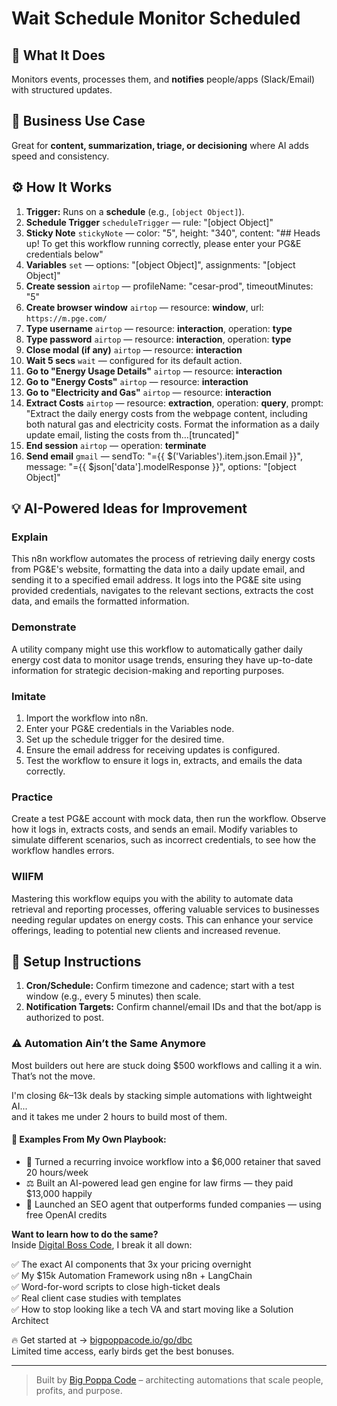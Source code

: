 # Wait Schedule Monitor Scheduled
## 🚀 What It Does
Monitors events, processes them, and **notifies** people/apps (Slack/Email) with structured updates.

## 💼 Business Use Case
Great for **content, summarization, triage, or decisioning** where AI adds speed and consistency.

## ⚙️ How It Works
1. **Trigger:** Runs on a **schedule** (e.g., `[object Object]`).
2. **Schedule Trigger** `scheduleTrigger` — rule: "[object Object]"
3. **Sticky Note** `stickyNote` — color: "5", height: "340", content: "## Heads up!
To get this workflow running correctly, please enter your PG&E credentials below"
4. **Variables** `set` — options: "[object Object]", assignments: "[object Object]"
5. **Create session** `airtop` — profileName: "cesar-prod", timeoutMinutes: "5"
6. **Create browser window** `airtop` — resource: **window**, url: `https://m.pge.com/`
7. **Type username** `airtop` — resource: **interaction**, operation: **type**
8. **Type password** `airtop` — resource: **interaction**, operation: **type**
9. **Close modal (if any)** `airtop` — resource: **interaction**
10. **Wait 5 secs** `wait` — configured for its default action.
11. **Go to "Energy Usage Details"** `airtop` — resource: **interaction**
12. **Go to "Energy Costs"** `airtop` — resource: **interaction**
13. **Go to "Electricity and Gas"** `airtop` — resource: **interaction**
14. **Extract Costs** `airtop` — resource: **extraction**, operation: **query**, prompt: "Extract the daily energy costs from the webpage content, including both natural gas and electricity costs. Format the information as a daily update email, listing the costs from th…[truncated]"
15. **End session** `airtop` — operation: **terminate**
16. **Send email** `gmail` — sendTo: "={{ $('Variables').item.json.Email }}", message: "={{ $json['data'].modelResponse }}", options: "[object Object]"

## 💡 AI-Powered Ideas for Improvement
### Explain
This n8n workflow automates the process of retrieving daily energy costs from PG&E's website, formatting the data into a daily update email, and sending it to a specified email address. It logs into the PG&E site using provided credentials, navigates to the relevant sections, extracts the cost data, and emails the formatted information.

### Demonstrate
A utility company might use this workflow to automatically gather daily energy cost data to monitor usage trends, ensuring they have up-to-date information for strategic decision-making and reporting purposes.

### Imitate
1. Import the workflow into n8n.
2. Enter your PG&E credentials in the Variables node.
3. Set up the schedule trigger for the desired time.
4. Ensure the email address for receiving updates is configured.
5. Test the workflow to ensure it logs in, extracts, and emails the data correctly.

### Practice
Create a test PG&E account with mock data, then run the workflow. Observe how it logs in, extracts costs, and sends an email. Modify variables to simulate different scenarios, such as incorrect credentials, to see how the workflow handles errors.

### WIIFM
Mastering this workflow equips you with the ability to automate data retrieval and reporting processes, offering valuable services to businesses needing regular updates on energy costs. This can enhance your service offerings, leading to potential new clients and increased revenue.

## 🔧 Setup Instructions
1. **Cron/Schedule:** Confirm timezone and cadence; start with a test window (e.g., every 5 minutes) then scale.
2. **Notification Targets:** Confirm channel/email IDs and that the bot/app is authorized to post.

### ⚠️ Automation Ain’t the Same Anymore

Most builders out here are stuck doing $500 workflows and calling it a win.  
That’s not the move.  

I'm closing $6k–$13k deals by stacking simple automations with lightweight AI...  
and it takes me under 2 hours to build most of them.

#### 🧠 Examples From My Own Playbook:
- 🔁 Turned a recurring invoice workflow into a $6,000 retainer that saved 20 hours/week  
- ⚖️ Built an AI-powered lead gen engine for law firms — they paid $13,000 happily  
- 🚀 Launched an SEO agent that outperforms funded companies — using free OpenAI credits  

**Want to learn how to do the same?**  
Inside [Digital Boss Code](https://bigpoppacode.io/go/dbc), I break it all down:

✅ The exact AI components that 3x your pricing overnight  
✅ My $15k Automation Framework using n8n + LangChain  
✅ Word-for-word scripts to close high-ticket deals  
✅ Real client case studies with templates  
✅ How to stop looking like a tech VA and start moving like a Solution Architect  

🔥 Get started at → [bigpoppacode.io/go/dbc](https://bigpoppacode.io/go/dbc)  
Limited time access, early birds get the best bonuses.

---
> Built by [Big Poppa Code](https://bigpoppacode.io) – architecting automations that scale people, profits, and purpose.
